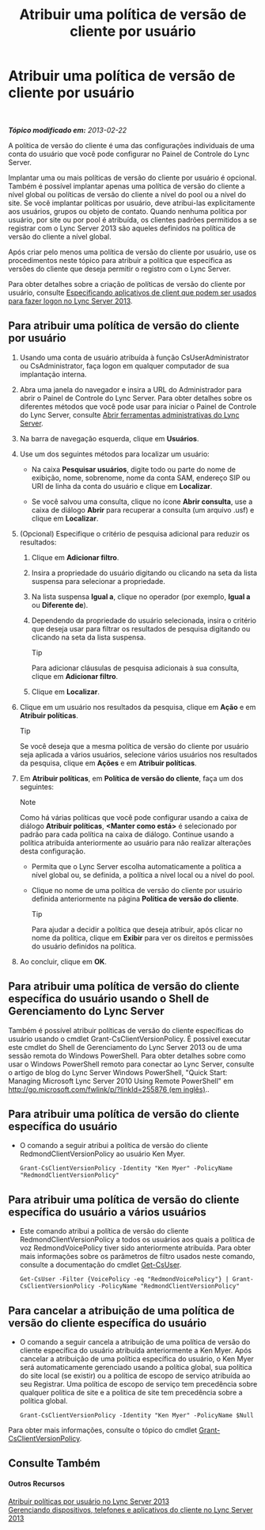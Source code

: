 ﻿---
title: Atribuir uma política de versão de cliente por usuário
TOCTitle: Atribuir uma política de versão de cliente por usuário
ms:assetid: f7e8ba2f-62dc-4e7d-8b63-682986f10240
ms:mtpsurl: https://technet.microsoft.com/pt-br/library/Gg182607(v=OCS.15)
ms:contentKeyID: 49308650
ms.date: 05/19/2016
mtps_version: v=OCS.15
ms.translationtype: HT
---

# Atribuir uma política de versão de cliente por usuário

 

_**Tópico modificado em:** 2013-02-22_

A política de versão do cliente é uma das configurações individuais de uma conta do usuário que você pode configurar no Painel de Controle do Lync Server.

Implantar uma ou mais políticas de versão do cliente por usuário é opcional. Também é possível implantar apenas uma política de versão do cliente a nível global ou políticas de versão do cliente a nível do pool ou a nível do site. Se você implantar políticas por usuário, deve atribui-las explicitamente aos usuários, grupos ou objeto de contato. Quando nenhuma política por usuário, por site ou por pool é atribuída, os clientes padrões permitidos a se registrar com o Lync Server 2013 são aqueles definidos na política de versão do cliente a nível global.

Após criar pelo menos uma política de versão do cliente por usuário, use os procedimentos neste tópico para atribuir a política que especifica as versões do cliente que deseja permitir o registro com o Lync Server.

Para obter detalhes sobre a criação de políticas de versão do cliente por usuário, consulte [Especificando aplicativos de client que podem ser usados para fazer logon no Lync Server 2013](lync-server-2013-specifying-the-client-applications-that-can-be-used-to-log-on-to-lync-server-2013.md).

## Para atribuir uma política de versão do cliente por usuário

1.  Usando uma conta de usuário atribuída à função CsUserAdministrator ou CsAdministrator, faça logon em qualquer computador de sua implantação interna.

2.  Abra uma janela do navegador e insira a URL do Administrador para abrir o Painel de Controle do Lync Server. Para obter detalhes sobre os diferentes métodos que você pode usar para iniciar o Painel de Controle do Lync Server, consulte [Abrir ferramentas administrativas do Lync Server](lync-server-2013-open-lync-server-administrative-tools.md).

3.  Na barra de navegação esquerda, clique em **Usuários**.

4.  Use um dos seguintes métodos para localizar um usuário:
    
      - Na caixa **Pesquisar usuários**, digite todo ou parte do nome de exibição, nome, sobrenome, nome da conta SAM, endereço SIP ou URI de linha da conta do usuário e clique em **Localizar**.
    
      - Se você salvou uma consulta, clique no ícone **Abrir consulta**, use a caixa de diálogo **Abrir** para recuperar a consulta (um arquivo .usf) e clique em **Localizar**.

5.  (Opcional) Especifique o critério de pesquisa adicional para reduzir os resultados:
    
    1.  Clique em **Adicionar filtro**.
    
    2.  Insira a propriedade do usuário digitando ou clicando na seta da lista suspensa para selecionar a propriedade.
    
    3.  Na lista suspensa **Igual a**, clique no operador (por exemplo, **Igual a** ou **Diferente de**).
    
    4.  Dependendo da propriedade do usuário selecionada, insira o critério que deseja usar para filtrar os resultados de pesquisa digitando ou clicando na seta da lista suspensa.
        

        > [!TIP]
        > Para adicionar cláusulas de pesquisa adicionais à sua consulta, clique em <STRONG>Adicionar filtro</STRONG>.

    
    5.  Clique em **Localizar**.

6.  Clique em um usuário nos resultados da pesquisa, clique em **Ação** e em **Atribuir políticas**.
    

    > [!TIP]
    > Se você deseja que a mesma política de versão do cliente por usuário seja aplicada a vários usuários, selecione vários usuários nos resultados da pesquisa, clique em <STRONG>Ações</STRONG> e em <STRONG>Atribuir políticas</STRONG>.



7.  Em **Atribuir políticas**, em **Política de versão do cliente**, faça um dos seguintes:
    
    > [!note]  
    > Como há várias políticas que você pode configurar usando a caixa de diálogo <strong>Atribuir políticas</strong>, <strong>&lt;Manter como está&gt;</strong> é selecionado por padrão para cada política na caixa de diálogo. Continue usando a política atribuída anteriormente ao usuário para não realizar alterações desta configuração.    
      - Permita que o Lync Server escolha automaticamente a política a nível global ou, se definida, a política a nível local ou a nível do pool.
    
      - Clique no nome de uma política de versão do cliente por usuário definida anteriormente na página **Política de versão do cliente**.
        

        > [!TIP]
        > Para ajudar a decidir a política que deseja atribuir, após clicar no nome da política, clique em <STRONG>Exibir</STRONG> para ver os direitos e permissões do usuário definidos na política.



8.  Ao concluir, clique em **OK**.

## Para atribuir uma política de versão do cliente específica do usuário usando o Shell de Gerenciamento do Lync Server

Também é possível atribuir políticas de versão do cliente específicas do usuário usando o cmdlet Grant-CsClientVersionPolicy. É possível executar este cmdlet do Shell de Gerenciamento do Lync Server 2013 ou de uma sessão remota do Windows PowerShell. Para obter detalhes sobre como usar o Windows PowerShell remoto para conectar ao Lync Server, consulte o artigo de blog do Lync Server Windows PowerShell, "Quick Start: Managing Microsoft Lync Server 2010 Using Remote PowerShell" em [http://go.microsoft.com/fwlink/p/?linkId=255876 (em inglês)](http://go.microsoft.com/fwlink/p/?linkid=255876)..

## Para atribuir uma política de versão do cliente específica do usuário

  - O comando a seguir atribui a política de versão do cliente RedmondClientVersionPolicy ao usuário Ken Myer.
    
        Grant-CsClientVersionPolicy -Identity "Ken Myer" -PolicyName "RedmondClientVersionPolicy"

## Para atribuir uma política de versão do cliente específica do usuário a vários usuários

  - Este comando atribui a política de versão do cliente RedmondClientVersionPolicy a todos os usuários aos quais a política de voz RedmondVoicePolicy tiver sido anteriormente atribuída. Para obter mais informações sobre os parâmetros de filtro usados neste comando, consulte a documentação do cmdlet [Get-CsUser](https://docs.microsoft.com/en-us/powershell/module/skype/Get-CsUser).
    
        Get-CsUser -Filter {VoicePolicy -eq "RedmondVoicePolicy"} | Grant-CsClientVersionPolicy -PolicyName "RedmondClientVersionPolicy"

## Para cancelar a atribuição de uma política de versão do cliente específica do usuário

  - O comando a seguir cancela a atribuição de uma política de versão do cliente específica do usuário atribuída anteriormente a Ken Myer. Após cancelar a atribuição de uma política específica do usuário, o Ken Myer será automaticamente gerenciado usando a política global, sua política do site local (se existir) ou a política de escopo de serviço atribuída ao seu Registrar. Uma política de escopo de serviço tem precedência sobre qualquer política de site e a política de site tem precedência sobre a política global.
    
        Grant-CsClientVersionPolicy -Identity "Ken Myer" -PolicyName $Null

Para obter mais informações, consulte o tópico do cmdlet [Grant-CsClientVersionPolicy](https://docs.microsoft.com/en-us/powershell/module/skype/Grant-CsClientVersionPolicy).

## Consulte Também

#### Outros Recursos

[Atribuir políticas por usuário no Lync Server 2013](lync-server-2013-assigning-per-user-policies.md)  
[Gerenciando dispositivos, telefones e aplicativos do cliente no Lync Server 2013](lync-server-2013-managing-devices-phones-and-client-applications.md)

